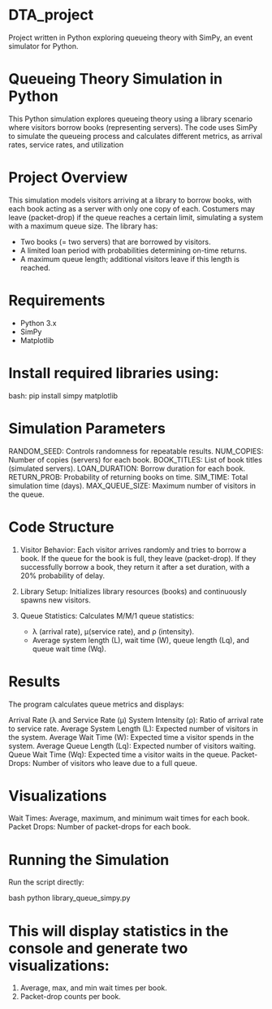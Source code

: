 # DTA_project
Project written in Python exploring queueing theory with SimPy, an event simulator for Python.

# Queueing Theory Simulation in Python

This Python simulation explores queueing theory using a library scenario where visitors borrow books (representing servers). The code uses SimPy to simulate the queueing process and calculates different metrics, as arrival rates, service rates, and utilization 

# Project Overview

This simulation models visitors arriving at a library to borrow books, with each book acting as a server with only one copy of each. Costumers may leave (packet-drop) if the queue reaches a certain limit, simulating a system with a maximum queue size. The library has:

- Two books (= two servers) that are borrowed by visitors.
- A limited loan period with probabilities determining on-time returns.
- A maximum queue length; additional visitors leave if this length is reached.

# Requirements

- Python 3.x
- SimPy
- Matplotlib

# Install required libraries using:

bash:
pip install simpy matplotlib

# Simulation Parameters

RANDOM_SEED: Controls randomness for repeatable results.
NUM_COPIES: Number of copies (servers) for each book.
BOOK_TITLES: List of book titles (simulated servers).
LOAN_DURATION: Borrow duration for each book.
RETURN_PROB: Probability of returning books on time.
SIM_TIME: Total simulation time (days).
MAX_QUEUE_SIZE: Maximum number of visitors in the queue.


# Code Structure

1. Visitor Behavior: Each visitor arrives randomly and tries to borrow a book. If the queue for the book is full, they leave (packet-drop). If they successfully borrow a book, they return it after a set duration, with a 20% probability of delay.

2. Library Setup: Initializes library resources (books) and continuously spawns new visitors.

3. Queue Statistics: Calculates M/M/1 queue statistics:
   - λ (arrival rate), μ(service rate), and ρ (intensity).
   - Average system length (L), wait time (W), queue length (Lq), and queue wait time (Wq).

# Results

The program calculates queue metrics and displays:

Arrival Rate (λ and Service Rate (μ)
System Intensity (ρ): Ratio of arrival rate to service rate.
Average System Length (L): Expected number of visitors in the system.
Average Wait Time (W): Expected time a visitor spends in the system.
Average Queue Length (Lq): Expected number of visitors waiting.
Queue Wait Time (Wq): Expected time a visitor waits in the queue.
Packet-Drops: Number of visitors who leave due to a full queue.

# Visualizations

Wait Times: Average, maximum, and minimum wait times for each book.
Packet Drops: Number of packet-drops for each book.

# Running the Simulation

Run the script directly:

bash
python library_queue_simpy.py


# This will display statistics in the console and generate two visualizations:
1. Average, max, and min wait times per book.
2. Packet-drop counts per book.



